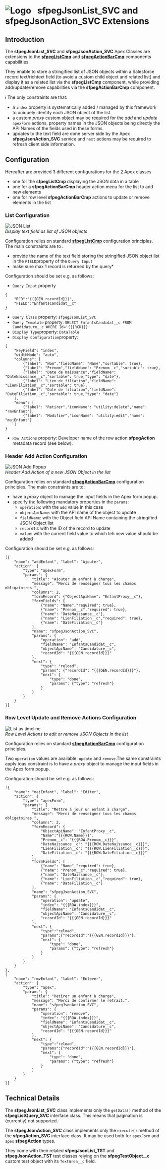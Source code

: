 # ![Logo](/media/Logo.png) &nbsp; **sfpegJsonList_SVC** and **sfpegJsonAction_SVC** Extensions

## Introduction

The **sfpegJsonList_SVC** and **sfpegJsonAction_SVC** Apex Classes are extensions
to the **[sfpegListCmp](/help/sfpegListCmp.md)** and **[sfpegActionBarCmp](/help/sfpegActionBarCmp.md)**
components capabilities.

They enable to store a stringified list of JSON objects within a Salesforce record text/richtext field
(to avoid a custom child object and related list) and display it as a related list via the **sfpegListCmp** component, while providing add/update/remove capabilities via the **sfpegActionBarCmp** component.

ℹ️ The only constraints are that:
* a `index` property is systematically added / managed by this framework
to uniquely identify each JSON object of the list.
* a custom _proxy_ custom object may be required for the _add_ and _update_
`apexForm` actions, property names in the JSON objects being directly the
API Names of the fields used in these forms.
* updates to the text field are done server side by the Apex **sfpegJsonAction_SVC** service
and `next` actions may be required to refresh client side information.


## Configuration

Hereafter are provided 3 different configurations for the 2 Apex classes
* one for the **sfpegListCmp** displaying the JSON data in a table
* one for a **sfpegActionBarCmp** header action menu for the list to add new elements
* one for row level **sfpegActionBarCmp** actions to update or remove elements in the list

### List Configuration

![JSON List](/media/sfpegJsonList.png)<br/>
_Display text field as list of JSON objects_

Configuration relies on standard **[sfpegListCmp](/help/sfpegListCmp.md)** configuration principles.
The main constraints are to :
* provide the name of the text field storing the stringified JSON object list
in the `FIELD`property of the `Query Input`
* make sure max 1 record is returned by the query*

Configuration should be set e.g. as follows:
* `Query Input` property
```
{
    "RCD":"{{{GEN.recordId}}}",
    "FIELD":"EnfantsCandidat__c"
}
```
* `Query Class` property: `sfpegJsonList_SVC`
* `Query Template` property: `SELECT EnfantsCandidat__c FROM Candidature__c WHERE Id='{{{RCD}}}'`
* `Display Type`property: `DataTable`
* `Display Configuration`property:
```
{
    "keyField": "index",
    "widthMode": "auto",
    "columns": [
        {"label": "Nom","fieldName": "Name","sortable": true},
        {"label": "Prénom","fieldName": "Prenom__c","sortable": true},
        {"label": "Date de naissance","fieldName": "DateNaissance__c","sortable": true,"type": "date"},
        {"label": "Lien de filiation","fieldName": "LienFiliation__c","sortable": true},
        {"label": "Date de filiation","fieldName": "DateFiliation__c","sortable": true,"type": "date"}
    ],
    "menu": [
        {"label": "Retirer","iconName": "utility:delete","name": "rmvEnfant"},
        {"label": "Modifier","iconName": "utility:edit","name": "majEnfant"}
    ]
}
```
* `Row Actions` property: Developer name of the row action **sfpegAction** metadata record (see below).


### Header Add Action Configuration 

![JSON Add Popup](/media/sfpegActionAdd.png)<br/>
_Header Add Action of a new JSON Object in the list_

Configuration relies on standard **[sfpegActionBarCmp](/help/sfpegActionBarCmp.md)** configuration principles.
The main constraints are to:
* have a _proxy_ object to manage the input fields in the Apex form popup.
* specify the following mandatory properties in the `params`:
    * `operation`: with the `add` value in this case
    * `objectApiName`: with the API name of the object to update
    * `fieldName`: with the Object field API Name containing the stringified JSON Object list
    * `recordId`: with the ID of the record to update
    * `value`: with the current field value to which teh new value should be added 

Configuration should be set e.g. as follows:
```
[{
    "name": "addEnfant", "label": "Ajouter",
    "action": {
        "type": "apexForm",
        "params": {
            "title": "Ajouter un enfant à charge",
            "message": "Merci de renseigner tous les champs obligatoires.",
            "columns": 2,
            "formRecord": {"ObjectApiName": "EnfantProxy__c"},
            "formFields": [
                {"name": "Name","required": true},
                {"name": "Prenom__c","required": true},
                {"name": "DateNaissance__c"},
                {"name": "LienFiliation__c","required": true},
                {"name": "DateFiliation__c"}
            ],
            "name": "sfpegJsonAction_SVC",
            "params": {
                "operation": "add",
                "fieldName": "EnfantsCandidat__c",
                "objectApiName": "Candidature__c",
                "recordId": "{{{GEN.recordId}}}"
            },
            "next": {
                "type": "reload",
                "params": {"recordId": "{{{GEN.recordId}}}"},
                "next": {
                    "type": "done",
                    "params": {"type": "refresh"}
                }
            }
        }
    }
}]
```


### Row Level Update and Remove Actions Configuration

![List as timeline](/media/sfpegActionMenu.png)<br/>
_Row Level Actions to edit or remove JSON Objects in the list_

Configuration relies on standard **[sfpegActionBarCmp](/help/sfpegActionBarCmp.md)** configuration principles. 

Two `operation` values are available: `update` and `remove`.The same constraints apply toas  constraint is to have a _proxy_ object to manage the input fields in the Apex form popup.

Configuration should be set e.g. as follows:
```
[{
    "name": "majEnfant", "label": "Editer",
    "action": {
        "type": "apexForm",
        "params": {
            "title": "Mettre à jour un enfant à charge",
            "message": "Merci de renseigner tous les champs obligatoires.",
            "columns": 2,
            "formRecord": {
                "ObjectApiName": "EnfantProxy__c",
                "Name":"{{{ROW.Name}}}",
                "Prenom__c": "{{{ROW.Prenom__c}}}",
                "DateNaissance__c": "{{{ROW.DateNaissance__c}}}",
                "LienFiliation__c": "{{{ROW.LienFiliation__c}}}",
                "DateFiliation__c": "{{{ROW.DateFiliation__c}}}"
            },
            "formFields": [
                {"name": "Name","required": true},
                {"name": "Prenom__c","required": true},
                {"name": "DateNaissance__c"},
                {"name": "LienFiliation__c","required": true},
                {"name": "DateFiliation__c"}
            ],
            "name": "sfpegJsonAction_SVC",
            "params": {
                "operation": "update",
                "index": "{{{ROW.index}}}",
                "fieldName": "EnfantsCandidat__c",
                "objectApiName": "Candidature__c",
                "recordId": "{{{GEN.recordId}}}"
            },
            "next": {
                "type":"reload",
                "params":{"recordId":"{{{GEN.recordId}}}"},
                "next": {
                    "type": "done",
                    "params": {"type": "refresh"}
                }
            }
        }
    }
},
{
    "name": "rmvEnfant", "label": "Enlever",
    "action": {
        "type": "apex",
        "params": {
            "title": "Retirer un enfant à charge",
            "message": "Merci de confirmer le retrait.",
            "name": "sfpegJsonAction_SVC",
            "params": {
                "operation": "remove",
                "index": "{{{ROW.index}}}",
                "fieldName": "EnfantsCandidat__c",
                "objectApiName": "Candidature__c",
                "recordId": "{{{GEN.recordId}}}"
            },
            "next": {
                "type":"reload",
                "params":{"recordId":"{{{GEN.recordId}}}"},
                "next": {
                    "type": "done",
                    "params": {"type": "refresh"}
                }
            }
        }
    }
}]
```

## Technical Details

The **sfpegJsonList_SVC** class implements only the `getData()` method of the **sfpegListQuery_SVC** interface class. This means that pagination is (currently) not supported.

The **sfpegJsonAction_SVC** class implements only the `execute()` method of the **sfpegAction_SVC** interface class. It may be used both for `apexForm` and `apex` **sfpegAction** types.

They come with their related  **sfpegJsonList_TST** and **sfpegJsonAction_TST** test classes
relying on the **sfpegTestObject__c** custom test object with its `TextArea__c` field.